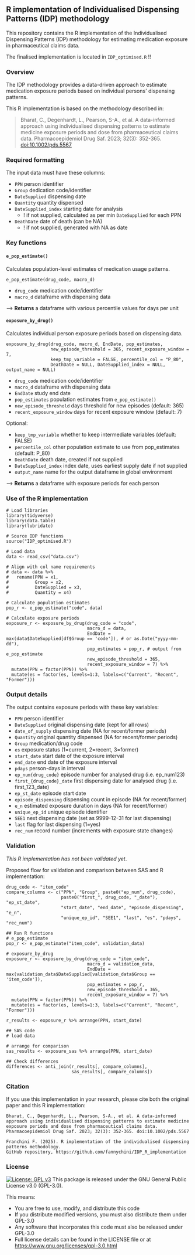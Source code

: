 ## R implementation of Individualised Dispensing Patterns (IDP) methodology

This repository contains the R implementation of the Individualised Dispensing Patterns (IDP) methodology for estimating medication exposure in pharmaceutical claims data. 

The finalised implementation is located in `IDP_optimised.R` !!

### Overview

The IDP methodology provides a data-driven approach to estimate medication exposure periods based on individual persons' dispensing
patterns. 

This R implementation is based on the methodology described in: 

> Bharat, C., Degenhardt, L., Pearson, S-A., et al. A data-informed approach using individualised dispensing patterns to estimate medicine exposure periods and dose from pharmaceutical claims data. Pharmacoepidemiol Drug Saf. 2023; 32(3): 352-365. <doi:10.1002/pds.5567>

### Required formatting

The input data must have these columns:

- `PPN` person identifier
- `Group` dedication code/identifier
- `DateSupplied` dispensing date
- `Quantity` quantity dispensed
- `DateSupplied_index` starting date for analysis
    - ! if not supplied, calculated as per min `DateSupplied` for each PPN
- `DeathDate` date of death (can be NA)
    - ! if not supplied, generated with NA as date

### Key functions

#### `e_pop_estimate()`

Calculates population-level estimates of medication usage patterns.

```{r}
e_pop_estimate(drug_code, macro_d)
```

- `drug_code` medication code/identifier
- `macro_d` dataframe with dispensing data

--\> **Returns** a dataframe with various percentile values for days per unit

#### `exposure_by_drug()`

Calculates individual person exposure periods based on dispensing data.

```{r}
exposure_by_drug(drug_code, macro_d, EndDate, pop_estimates, 
                 new_episode_threshold = 365, recent_exposure_window = 7, 
                 keep_tmp_variable = FALSE, percentile_col = "P_80",
                 DeathDate = NULL, DateSupplied_index = NULL, output_name = NULL)
```

- `drug_code` medication code/identifier
- `macro_d` dataframe with dispensing data
- `EndDate` study end date
- `pop_estimates` population estimates from `e_pop_estimate()`
- `new_episode_threshold` days threshold for new episodes (default: 365)
- `recent_exposure_window` days for recent exposure window (default: 7)

Optional:

- `keep_tmp_variable` whether to keep intermediate variables (default: FALSE)
- `percentile_col` other population estimate to use from pop_estimates (default: P_80)
- `DeathDate` death date, created if not supplied
- `DateSupplied_index` index date, uses earliest supply date if not supplied 
- `output_name` name for the output dataframe in global environment 


--\> **Returns** a dataframe with exposure periods for each person


### Use of the R implementation

```{r}
# Load libraries
library(tidyverse)
library(data.table)
library(lubridate)

# Source IDP functions
source("IDP_optimised.R")

# Load data
data <- read_csv("data.csv")

# Align with col name requirements
# data <- data %>%
#   rename(PPN = x1,               
#          Group = x2,             
#          DateSupplied = x3, 
#          Quantity = x4) 

# Calculate population estimates
pop_r <- e_pop_estimate("code", data) 

# Calculate exposure periods
exposure_r <- exposure_by_drug(drug_code = "code",
                               macro_d = data,
                               EndDate = max(data$DateSupplied[df$Group == 'code']), # or as.Date("yyyy-mm-dd"),
                               pop_estimates = pop_r, # output from e_pop_estimate
                               new_episode_threshold = 365,  
                               recent_exposure_window = 7) %>%
  mutate(PPN = factor(PPN)) %>%
  mutate(es = factor(es, levels=1:3, labels=c("Current", "Recent", "Former")))
```

### Output details

The output contains exposure periods with these key variables:

- `PPN` person identifier
- `DateSupplied` original dispensing date (kept for all rows)
- `date_of_supply` dispensing date (NA for recent/former periods)
- `Quantity` original quantity dispensed (NA for recent/former periods)
- `Group` medication/drug code
- `es` exposure status (1=current, 2=recent, 3=former)
- `start_date` start date of the exposure interval
- `end_date` end date of the exposure interval
- `pdays` person-days in interval 
- `ep_num{drug_code}` episode number for analysed drug (i.e. ep_num123)
- `first_{drug_code}_date` first dispensing date for analysed drug (i.e. first_123_date)
- `ep_st_date` episode start date
- `episode_dispensing` dispensing count in episode (NA for recent/former)
- `e_n` estimated exposure duration in days (NA for recent/former)
- `unique_ep_id` unique episode identifier
- `SEE1` next dispensing date (set as 9999-12-31 for last dispensing)
- `last` flag for last dispensing (1=yes)
- `rec_num` record number (increments with exposure state changes)

### Validation

*This R implementation has not been validated yet*.

Proposed flow for validation and comparison between SAS and R implementation:

```{r}
drug_code <- "item_code"
compare_columns <- c("PPN", "Group", paste0("ep_num", drug_code), 
                     paste0("first_", drug_code, "_date"), "ep_st_date", 
                     "start_date", "end_date", "episode_dispensing", "e_n", 
                     "unique_ep_id", "SEE1", "last", "es", "pdays", "rec_num")
                     
## Run R functions
# e_pop_estimate
pop_r <- e_pop_estimate("item_code", validation_data) 

# exposure_by_drug
exposure_r <- exposure_by_drug(drug_code = "item_code",
                               macro_d = validation_data,
                               EndDate = max(validation_data$DateSupplied[validation_data$Group == 'item_code']), 
                               pop_estimates = pop_r,
                               new_episode_threshold = 365,  
                               recent_exposure_window = 7) %>%
  mutate(PPN = factor(PPN)) %>%
  mutate(es = factor(es, levels=1:3, labels=c("Current", "Recent", "Former")))

r_results <- exposure_r %>% arrange(PPN, start_date)

## SAS code
# load data

# arrange for comparison
sas_results <- exposure_sas %>% arrange(PPN, start_date)

## Check differences
differences <- anti_join(r_results[, compare_columns], 
                         sas_results[, compare_columns])
```

### Citation

If you use this implementation in your research, please cite both the original paper and this R implementation:

   ```
   Bharat, C., Degenhardt, L., Pearson, S-A., et al. A data-informed approach using individualised dispensing patterns to estimate medicine exposure periods and dose from pharmaceutical claims data.
   Pharmacoepidemiol Drug Saf. 2023; 32(3): 352-365. doi:10.1002/pds.5567
   ```

   ```
   Franchini F. (2025). R implementation of the individualised dispensing patterns methodology.
   GitHub repository, https://github.com/fannychini/IDP_R_implementation
   ```

### License

[![License: GPL v3](https://img.shields.io/badge/License-GPLv3-blue.svg)](https://www.gnu.org/licenses/gpl-3.0)
This package is released under the GNU General Public License v3.0 (GPL-3.0).

This means: 

- You are free to use, modify, and distribute this code 
- If you distribute modified versions, you must also distribute them under GPL-3.0 
- Any software that incorporates this code must also be released under GPL-3.0 
- Full license details can be found in the LICENSE file or at <https://www.gnu.org/licenses/gpl-3.0.html>
